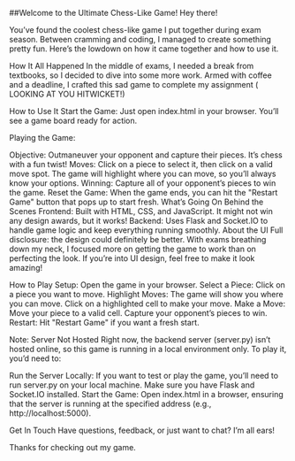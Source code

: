 ##Welcome to the Ultimate Chess-Like Game!
Hey there!

You’ve found the coolest chess-like game I put together during exam season. Between cramming and coding, I managed to create something pretty fun. Here’s the lowdown on how it came together and how to use it.

How It All Happened
In the middle of exams, I needed a break from textbooks, so I decided to dive into some more work. Armed with coffee and a deadline, I crafted this sad game to complete my assignment ( LOOKING AT YOU HITWICKET!) 

How to Use It
Start the Game: Just open index.html in your browser. You’ll see a game board ready for action.

Playing the Game:

Objective: Outmaneuver your opponent and capture their pieces. It’s chess with a fun twist!
Moves: Click on a piece to select it, then click on a valid move spot. The game will highlight where you can move, so you’ll always know your options.
Winning: Capture all of your opponent’s pieces to win the game.
Reset the Game: When the game ends, you can hit the "Restart Game" button that pops up to start fresh.
What’s Going On Behind the Scenes
Frontend: Built with HTML, CSS, and JavaScript. It might not win any design awards, but it works!
Backend: Uses Flask and Socket.IO to handle game logic and keep everything running smoothly.
About the UI
Full disclosure: the design could definitely be better. With exams breathing down my neck, I focused more on getting the game to work than on perfecting the look. If you’re into UI design, feel free to make it look amazing!


How to Play
Setup: Open the game in your browser.
Select a Piece: Click on a piece you want to move.
Highlight Moves: The game will show you where you can move. Click on a highlighted cell to make your move.
Make a Move: Move your piece to a valid cell. Capture your opponent’s pieces to win.
Restart: Hit "Restart Game" if you want a fresh start.

Note: Server Not Hosted
Right now, the backend server (server.py) isn’t hosted online, so this game is running in a local environment only. To play it, you’d need to:

Run the Server Locally: If you want to test or play the game, you’ll need to run server.py on your local machine. Make sure you have Flask and Socket.IO installed.
Start the Game: Open index.html in a browser, ensuring that the server is running at the specified address (e.g., http://localhost:5000).


Get In Touch
Have questions, feedback, or just want to chat? I’m all ears!

Thanks for checking out my game.
